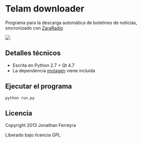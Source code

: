 # Telam downloader

Programa para la descarga automática de boletines de noticias, sincronizado con [ZaraRadio](http://www.zarastudio.es/es/)

<img src="https://raw.github.com/jonathanferreyra/telam-downloader/master/screen.png" />

## Detalles técnicos

* Escrita en Python 2.7 + Qt 4.7
* La dependencia [mutagen](https://pypi.python.org/pypi/mutagen) viene incluida


## Ejecutar el programa

`python run.py`

## Licencia 

Copyright 2013 Jonathan Ferreyra

Liberado bajo licencia GPL
